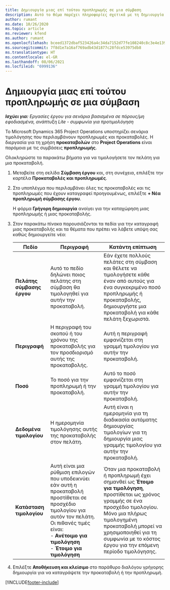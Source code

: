 ```yaml
---
title: Δημιουργία μιας επί τούτου προπληρωμής σε μια σύμβαση
description: Αυτό το θέμα παρέχει πληροφορίες σχετικά με τη δημιουργία μιας προκαταβολής σε μια σύμβαση, ανάλογα με τις ανάγκες.
author: rumant
ms.date: 10/26/2020
ms.topic: article
ms.reviewer: kfend
ms.author: rumant
ms.openlocfilehash: bceed1372dbaf523426a4c34da7152d77fe108240c8c3e4e1390c43b1cf536a4
ms.sourcegitcommit: 7f8d1e7a16af769adb43d1877c28fdce53975db8
ms.translationtype: HT
ms.contentlocale: el-GR
ms.lasthandoff: 08/06/2021
ms.locfileid: "6999136"
---
```

# <a name="creating-an-ad-hoc-advance-on-a-contract"></a>Δημιουργία μιας επί τούτου προπληρωμής σε μια σύμβαση

_**Ισχύει για:** Εργασίες έργου για σενάρια βασισμένα σε πόρους/μη εφοδιασμένα, ανάπτυξη Lite - συμφωνία για προτιμολόγηση_

Το Microsoft Dynamics 365 Project Operations υποστηρίζει σενάρια τιμολόγησης που περιλαμβάνουν προπληρωμές και προκαταβολές. Η διεργασία για τη χρήση **προκαταβολών** στο **Project Operations** είναι παρόμοια με τις συμβάσεις **προπληρωμής**. 

Ολοκληρώστε τα παρακάτω βήματα για να τιμολογήσετε τον πελάτη για μια προκαταβολή.

1. Μεταβείτε στη σελίδα **Σύμβαση έργου** και, στη συνέχεια, επιλέξτε την καρτέλα **Προκαταβολές και προπληρωμές**.
2. Στο υποπλέγμα που περιλαμβάνει όλες τις προκαταβολές και τις προπληρωμές που έχουν καταγραφεί προηγουμένως, επιλέξτε **+ Νέα προπληρωμή σύμβασης έργου**. 

    Η φόρμα **Γρήγορη δημιουργία** ανοίγει για την καταχώρηση μιας προπληρωμής ή μιας προκαταβολής.
    
3. Στον παρακάτω πίνακα παρουσιάζονται τα πεδία για την καταγραφή μιας προκαταβολής και τα θέματα που πρέπει να λάβετε υπόψη σας καθώς δημιουργείτε νέα:

    | Πεδίο | Περιγραφή | Κατάντη επίπτωση |
    | --- | --- | --- |
    | **Πελάτης σύμβασης έργου** | Αυτό το πεδίο δηλώνει ποιος πελάτης στη σύμβαση θα τιμολογηθεί για αυτήν την προκαταβολή. | Εάν έχετε πολλούς πελάτες στη σύμβαση και θέλετε να τιμολογήσετε κάθε έναν από αυτούς για ένα συγκεκριμένο ποσό προπληρωμής ή προκαταβολής, δημιουργήστε μια προκαταβολή για κάθε πελάτη ξεχωριστά. |
    | **Περιγραφή** | Η περιγραφή του σκοπού ή του χρόνου της προκαταβολής για τον προσδιορισμό αυτής της προκαταβολής. | Αυτή η περιγραφή εμφανίζεται στη γραμμή τιμολογίου για αυτήν την προκαταβολή. |
    | **Ποσό** | Το ποσό για την προπληρωμή ή την προκαταβολή. | Αυτό το ποσό εμφανίζεται στη γραμμή τιμολογίου για αυτήν την προκαταβολή. |
    | **Δεδομένα τιμολογίου** | Η ημερομηνία τιμολόγησης αυτής της προκαταβολής στον πελάτη. | Αυτή είναι η ημερομηνία για τη διαδικασία αυτόματης δημιουργίας τιμολογίων για τη δημιουργία μιας γραμμής τιμολογίου για αυτήν την προκαταβολή. |
    | **Κατάσταση τιμολογίου** | Αυτή είναι μια ρύθμιση επιλογών που υποδεικνύει εάν αυτή η προκαταβολή προστίθεται σε προσχέδιο τιμολογίου για αυτόν τον πελάτη. Οι πιθανές τιμές είναι:</br>- **Ανέτοιμο για τιμολόγηση**</br>- **Έτοιμο για τιμολόγηση** | Όταν μια προκαταβολή ή προπληρωμή έχει σημανθεί ως **Έτοιμο για τιμολόγηση**, προστίθεται ως χρόνος γραμμής σε ένα προσχέδιο τιμολογίου. Μόνο μια πλήρως τιμολογημένη προκαταβολή μπορεί να χρησιμοποιηθεί για τη συμφωνία με το κόστος έργου για την επόμενη περίοδο τιμολόγησης. |

4. Επιλέξτε **Αποθήκευση και κλείσιμο** στο παράθυρο διαλόγου γρήγορης δημιουργία για να καταγράψετε την προκαταβολή ή την προπληρωμή.


[!INCLUDE[footer-include](../../includes/footer-banner.md)]